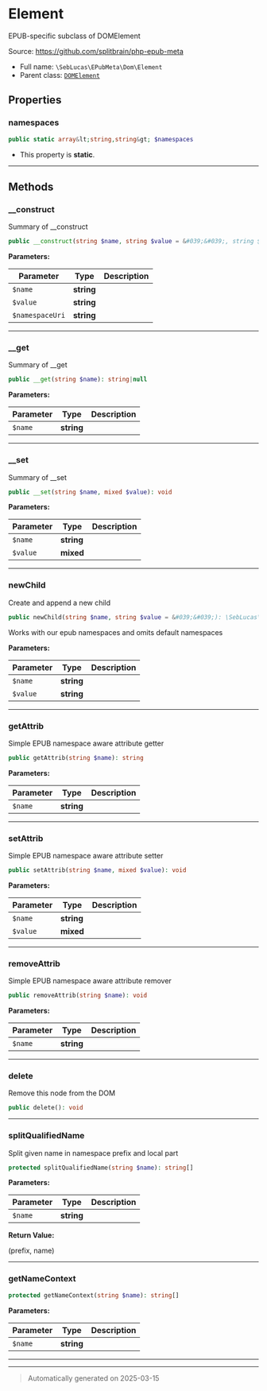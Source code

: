 
# Element

EPUB-specific subclass of DOMElement

Source: https://github.com/splitbrain/php-epub-meta

* Full name: `\SebLucas\EPubMeta\Dom\Element`
* Parent class: [`DOMElement`](../../../DOMElement.md)



## Properties


### namespaces



```php
public static array&lt;string,string&gt; $namespaces
```



* This property is **static**.


***

## Methods


### __construct

Summary of __construct

```php
public __construct(string $name, string $value = &#039;&#039;, string $namespaceUri = &#039;&#039;): mixed
```








**Parameters:**

| Parameter | Type | Description |
|-----------|------|-------------|
| `$name` | **string** |  |
| `$value` | **string** |  |
| `$namespaceUri` | **string** |  |





***

### __get

Summary of __get

```php
public __get(string $name): string|null
```








**Parameters:**

| Parameter | Type | Description |
|-----------|------|-------------|
| `$name` | **string** |  |





***

### __set

Summary of __set

```php
public __set(string $name, mixed $value): void
```








**Parameters:**

| Parameter | Type | Description |
|-----------|------|-------------|
| `$name` | **string** |  |
| `$value` | **mixed** |  |





***

### newChild

Create and append a new child

```php
public newChild(string $name, string $value = &#039;&#039;): \SebLucas\EPubMeta\Dom\Element|bool
```

Works with our epub namespaces and omits default namespaces






**Parameters:**

| Parameter | Type | Description |
|-----------|------|-------------|
| `$name` | **string** |  |
| `$value` | **string** |  |





***

### getAttrib

Simple EPUB namespace aware attribute getter

```php
public getAttrib(string $name): string
```








**Parameters:**

| Parameter | Type | Description |
|-----------|------|-------------|
| `$name` | **string** |  |





***

### setAttrib

Simple EPUB namespace aware attribute setter

```php
public setAttrib(string $name, mixed $value): void
```








**Parameters:**

| Parameter | Type | Description |
|-----------|------|-------------|
| `$name` | **string** |  |
| `$value` | **mixed** |  |





***

### removeAttrib

Simple EPUB namespace aware attribute remover

```php
public removeAttrib(string $name): void
```








**Parameters:**

| Parameter | Type | Description |
|-----------|------|-------------|
| `$name` | **string** |  |





***

### delete

Remove this node from the DOM

```php
public delete(): void
```












***

### splitQualifiedName

Split given name in namespace prefix and local part

```php
protected splitQualifiedName(string $name): string[]
```








**Parameters:**

| Parameter | Type | Description |
|-----------|------|-------------|
| `$name` | **string** |  |


**Return Value:**

(prefix, name)




***

### getNameContext



```php
protected getNameContext(string $name): string[]
```








**Parameters:**

| Parameter | Type | Description |
|-----------|------|-------------|
| `$name` | **string** |  |





***


***
> Automatically generated on 2025-03-15
